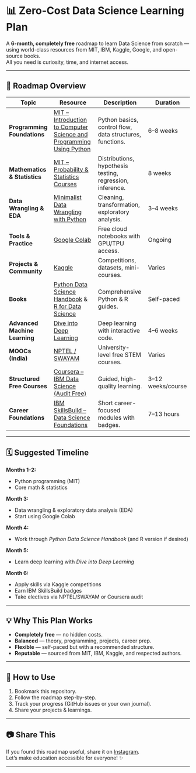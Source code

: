# 📊 Zero-Cost Data Science Learning Plan

A **6-month, completely free** roadmap to learn Data Science from scratch — using world-class resources from MIT, IBM, Kaggle, Google, and open-source books.  
All you need is curiosity, time, and internet access.

---

## 📅 Roadmap Overview

| Topic | Resource | Description | Duration |
|-------|----------|-------------|----------|
| **Programming Foundations** | [MIT – Introduction to Computer Science and Programming Using Python](https://medium.com/open-learning/15-free-mit-data-science-courses-1f4d8da5e059?utm_source=chatgpt.com) | Python basics, control flow, data structures, functions. | 6–8 weeks |
| **Mathematics & Statistics** | [MIT – Probability & Statistics Courses](https://medium.com/open-learning/15-free-mit-data-science-courses-1f4d8da5e059?utm_source=chatgpt.com) | Distributions, hypothesis testing, regression, inference. | 8 weeks |
| **Data Wrangling & EDA** | [Minimalist Data Wrangling with Python](https://arxiv.org/abs/2211.04630?utm_source=chatgpt.com) | Cleaning, transformation, exploratory analysis. | 3–4 weeks |
| **Tools & Practice** | [Google Colab](https://en.wikipedia.org/wiki/Google_Colab?utm_source=chatgpt.com) | Free cloud notebooks with GPU/TPU access. | Ongoing |
| **Projects & Community** | [Kaggle](https://en.wikipedia.org/wiki/Kaggle?utm_source=chatgpt.com) | Competitions, datasets, mini-courses. | Varies |
| **Books** | [Python Data Science Handbook](https://jakevdp.github.io/PythonDataScienceHandbook/?utm_source=chatgpt.com) & [R for Data Science](https://r4ds.had.co.nz/?utm_source=chatgpt.com) | Comprehensive Python & R guides. | Self-paced |
| **Advanced Machine Learning** | [Dive into Deep Learning](https://arxiv.org/abs/2106.11342?utm_source=chatgpt.com) | Deep learning with interactive code. | 4–6 weeks |
| **MOOCs (India)** | [NPTEL / SWAYAM](https://en.wikipedia.org/wiki/National_Programme_on_Technology_Enhanced_Learning?utm_source=chatgpt.com) | University-level free STEM courses. | Varies |
| **Structured Free Courses** | [Coursera – IBM Data Science (Audit Free)](https://www.coursera.org/courses?query=free&skills=Data+Science&utm_source=chatgpt.com) | Guided, high-quality learning. | 3–12 weeks/course |
| **Career Foundations** | [IBM SkillsBuild – Data Science Foundations](https://skillsbuild.org/students/course-catalog/data-science?utm_source=chatgpt.com) | Short career-focused modules with badges. | 7–13 hours |

---

## 🗓 Suggested Timeline

**Months 1–2:**  
- Python programming (MIT)  
- Core math & statistics  

**Month 3:**  
- Data wrangling & exploratory data analysis (EDA)  
- Start using Google Colab  

**Month 4:**  
- Work through *Python Data Science Handbook* (and R version if desired)  

**Month 5:**  
- Learn deep learning with *Dive into Deep Learning*  

**Month 6:**  
- Apply skills via Kaggle competitions  
- Earn IBM SkillsBuild badges  
- Take electives via NPTEL/SWAYAM or Coursera audit

---

## 💡 Why This Plan Works
- **Completely free** — no hidden costs.  
- **Balanced** — theory, programming, projects, career prep.  
- **Flexible** — self-paced but with a recommended structure.  
- **Reputable** — sourced from MIT, IBM, Kaggle, and respected authors.

---

## 📌 How to Use
1. Bookmark this repository.  
2. Follow the roadmap step-by-step.  
3. Track your progress (GitHub issues or your own journal).  
4. Share your projects & learnings.

---

## 📷 Share This
If you found this roadmap useful, share it on [Instagram](https://instagram.com).  
Let’s make education accessible for everyone! ✨

---

